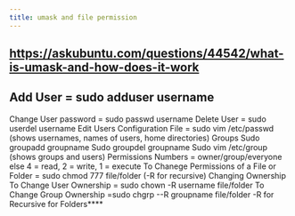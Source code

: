 ```yaml
---
title: umask and file permission
---
```


## https://askubuntu.com/questions/44542/what-is-umask-and-how-does-it-work
##
##
## Add User = sudo adduser username
Change User password = sudo passwd username
Delete User = sudo userdel username
Edit Users Configuration File = sudo vim /etc/passwd (shows usernames, names of users, home directories)
Groups
Sudo groupadd groupname
Sudo groupdel groupname
Sudo vim /etc/group (shows groups and users)
Permissions
Numbers = owner/group/everyone else
4 = read, 2 = write, 1 = execute
To Chanege Permissions of a File or Folder = sudo chmod 777 file/folder (-R for recursive)
Changing Ownership
To Change User Ownership = sudo chown -R username file/folder
To Change Group Ownership =sudo chgrp --R groupname file/folder
-R for Recursive for Folders****
